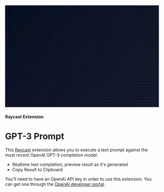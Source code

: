 ![](assets/output-demo.gif)

#### Raycast Extension
# GPT-3 Prompt

This [Raycast](https://www.raycast.com/) extension allows you to execute a text prompt against the most recent OpenAI GPT-3 completion model.

* Realtime text completion, preview result as it's generated
* Copy Result to Clipboard

You'll need to have an OpenAI API key in order to use this extension. You can get one through the [OpenAI developer portal](https://beta.openai.com/docs/api-reference/authentication).